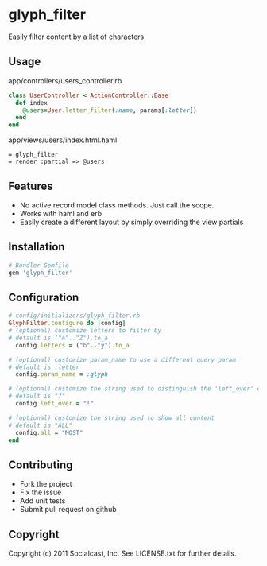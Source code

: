 # glyph_filter

Easily filter content by a list of characters

## Usage

app/controllers/users_controller.rb

```ruby
class UserController < ActionController::Base
  def index
    @users=User.letter_filter(:name, params[:letter])
  end
end
```

app/views/users/index.html.haml

```haml
= glyph_filter
= render :partial => @users
```

## Features

* No active record model class methods.  Just call the scope.
* Works with haml and erb
* Easily create a different layout by simply overriding the view partials

## Installation

```ruby
# Bundler Gemfile
gem 'glyph_filter'
```

## Configuration

```ruby
# config/initializers/glyph_filter.rb
GlyphFilter.configure do |config|
# (optional) customize letters to filter by
# default is ("A".."Z").to_a
  config.letters = ("b".."y").to_a

# (optional) customize param_name to use a different query param
# default is :letter
  config.param_name = :glyph

# (optional) customize the string used to distinguish the 'left_over' content
# default is "?"
  config.left_over = "!"

# (optional) customize the string used to show all content
# default is "ALL"
  config.all = "MOST"
end
```

## Contributing
 
* Fork the project
* Fix the issue
* Add unit tests
* Submit pull request on github

## Copyright

Copyright (c) 2011 Socialcast, Inc. 
See LICENSE.txt for further details.
